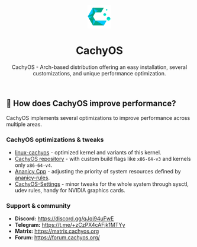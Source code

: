 <div align="center">
  <img src="https://github.com/CachyOS/calamares-config/blob/grub-3.2/etc/calamares/branding/cachyos/logo.png" width="64" alt="CachyOS logo"></img>
  <br/>
  <h1 align="center">CachyOS</h1>
  <p align="center">CachyOS - Arch-based distribution offering an easy installation, several customizations, and unique performance optimization. </p>
</div>
<br />

## :rocket: How does CachyOS improve performance?
CachyOS implements several optimizations to improve performance across multiple areas.
### CachyOS optimizations & tweaks
- [linux-cachyos](https://github.com/CachyOS/linux-cachyos) - optimized kernel and variants of this kernel.
- [CachyOS repository](https://github.com/CachyOS/linux-cachyos#cachyos-repositories) - with custom build flags like `x86-64-v3` and kernels only `x86-64-v4`.
- [Ananicy Cpp](https://gitlab.com/ananicy-cpp/ananicy-cpp) - adjusting the priority of system resources defined by [ananicy-rules](https://github.com/CachyOS/ananicy-rules).
- [CachyOS-Settings](https://github.com/CachyOS/CachyOS-Settings) - minor tweaks for the whole system through sysctl, udev rules, handy for NVIDIA graphics cards.

### Support & community
- **Discord:** https://discord.gg/qJqj94uFwE
- **Telegram:** https://t.me/+zCzPX4cAFjk1MTYy
- **Matrix:** https://matrix.cachyos.org
- **Forum:** https://forum.cachyos.org/

